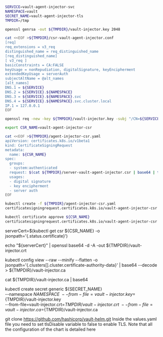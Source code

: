 ```bash
SERVICE=vault-agent-injector-svc
NAMESPACE=vault
SECRET_NAME=vault-agent-injector-tls
TMPDIR=/tmp
```

```bash
openssl genrsa -out ${TMPDIR}/vault-injector.key 2048
```

```bash
cat <<EOF >${TMPDIR}/csr-vault-agent-injector.conf
[req]
req_extensions = v3_req
distinguished_name = req_distinguished_name
[req_distinguished_name]
[ v3_req ]
basicConstraints = CA:FALSE
keyUsage = nonRepudiation, digitalSignature, keyEncipherment
extendedKeyUsage = serverAuth
subjectAltName = @alt_names
[alt_names]
DNS.1 = ${SERVICE}
DNS.2 = ${SERVICE}.${NAMESPACE}
DNS.3 = ${SERVICE}.${NAMESPACE}.svc
DNS.4 = ${SERVICE}.${NAMESPACE}.svc.cluster.local
IP.1 = 127.0.0.1
EOF
```

```bash
openssl req -new -key ${TMPDIR}/vault-injector.key -subj "/CN=${SERVICE}.${NAMESPACE}.svc" -out ${TMPDIR}/server-vault-agent-injector.csr -config ${TMPDIR}/csr-vault-agent-injector.conf
```

```bash
export CSR_NAME=vault-agent-injector-csr
```

```bash
cat <<EOF >${TMPDIR}/agent-injector-csr.yaml
apiVersion: certificates.k8s.io/v1beta1
kind: CertificateSigningRequest
metadata:
  name: ${CSR_NAME}
spec:
  groups:
  - system:authenticated
  request: $(cat ${TMPDIR}/server-vault-agent-injector.csr | base64 | tr -d '\n')
  usages:
  - digital signature
  - key encipherment
  - server auth
EOF
```

```bash
kubectl create -f ${TMPDIR}/agent-injector-csr.yaml
certificatesigningrequest.certificates.k8s.io/vault-agent-injector-csr created
```

```bash
kubectl certificate approve ${CSR_NAME}
certificatesigningrequest.certificates.k8s.io/vault-agent-injector-csr approved
```


serverCert=$(kubectl get csr ${CSR_NAME} -o jsonpath='{.status.certificate}')

echo "${serverCert}" | openssl base64 -d -A -out ${TMPDIR}/vault-injector.crt

kubectl config view --raw --minify --flatten -o jsonpath='{.clusters[].cluster.certificate-authority-data}' | base64 --decode > ${TMPDIR}/vault-injector.ca

cat ${TMPDIR}/vault-injector.ca | base64

kubectl create secret generic ${SECRET_NAME} \
        --namespace ${NAMESPACE} \
        --from-file=vault-injector.key=${TMPDIR}/vault-injector.key \
        --from-file=vault-injector.crt=${TMPDIR}/vault-injector.crt \
        --from-file=vault-injector.ca=${TMPDIR}/vault-injector.ca

git clone https://github.com/hashicorp/vault-helm.git
Inside the values.yaml file you need to set tlsDisable variable to false to enable TLS. Note that all the configuration of the chart is detailed here
